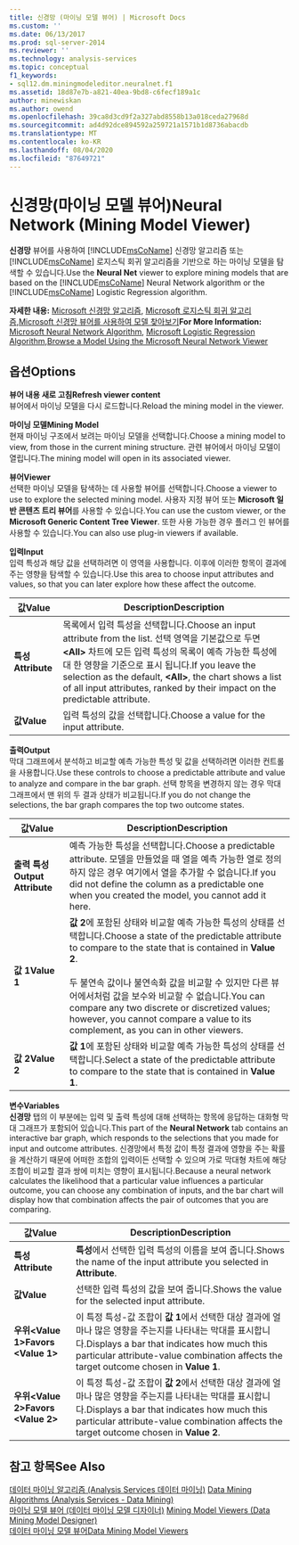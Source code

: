 ```yaml
---
title: 신경망 (마이닝 모델 뷰어) | Microsoft Docs
ms.custom: ''
ms.date: 06/13/2017
ms.prod: sql-server-2014
ms.reviewer: ''
ms.technology: analysis-services
ms.topic: conceptual
f1_keywords:
- sql12.dm.miningmodeleditor.neuralnet.f1
ms.assetid: 18d87e7b-a821-40ea-9bd8-c6fecf189a1c
author: minewiskan
ms.author: owend
ms.openlocfilehash: 39ca8d3cd9f2a327abd8558b13a018ceda27968d
ms.sourcegitcommit: ad4d92dce894592a259721a1571b1d8736abacdb
ms.translationtype: MT
ms.contentlocale: ko-KR
ms.lasthandoff: 08/04/2020
ms.locfileid: "87649721"
---
```

# <a name="neural-network-mining-model-viewer"></a><span data-ttu-id="03a0d-102">신경망(마이닝 모델 뷰어)</span><span class="sxs-lookup"><span data-stu-id="03a0d-102">Neural Network (Mining Model Viewer)</span></span>
  <span data-ttu-id="03a0d-103">**신경망** 뷰어를 사용하여 [!INCLUDE[msCoName](../includes/msconame-md.md)] 신경망 알고리즘 또는 [!INCLUDE[msCoName](../includes/msconame-md.md)] 로지스틱 회귀 알고리즘을 기반으로 하는 마이닝 모델을 탐색할 수 있습니다.</span><span class="sxs-lookup"><span data-stu-id="03a0d-103">Use the **Neural Net** viewer to explore mining models that are based on the [!INCLUDE[msCoName](../includes/msconame-md.md)] Neural Network algorithm or the [!INCLUDE[msCoName](../includes/msconame-md.md)] Logistic Regression algorithm.</span></span>  
  
 <span data-ttu-id="03a0d-104">**자세한 내용:** [Microsoft 신경망 알고리즘](data-mining/microsoft-neural-network-algorithm.md), [Microsoft 로지스틱 회귀 알고리즘](data-mining/microsoft-logistic-regression-algorithm.md),[Microsoft 신경망 뷰어를 사용하여 모델 찾아보기](data-mining/browse-a-model-using-the-microsoft-neural-network-viewer.md)</span><span class="sxs-lookup"><span data-stu-id="03a0d-104">**For More Information:** [Microsoft Neural Network Algorithm](data-mining/microsoft-neural-network-algorithm.md), [Microsoft Logistic Regression Algorithm](data-mining/microsoft-logistic-regression-algorithm.md),[Browse a Model Using the Microsoft Neural Network Viewer](data-mining/browse-a-model-using-the-microsoft-neural-network-viewer.md)</span></span>  
  
## <a name="options"></a><span data-ttu-id="03a0d-105">옵션</span><span class="sxs-lookup"><span data-stu-id="03a0d-105">Options</span></span>  
 <span data-ttu-id="03a0d-106">**뷰어 내용 새로 고침**</span><span class="sxs-lookup"><span data-stu-id="03a0d-106">**Refresh viewer content**</span></span>  
 <span data-ttu-id="03a0d-107">뷰어에서 마이닝 모델을 다시 로드합니다.</span><span class="sxs-lookup"><span data-stu-id="03a0d-107">Reload the mining model in the viewer.</span></span>  
  
 <span data-ttu-id="03a0d-108">**마이닝 모델**</span><span class="sxs-lookup"><span data-stu-id="03a0d-108">**Mining Model**</span></span>  
 <span data-ttu-id="03a0d-109">현재 마이닝 구조에서 보려는 마이닝 모델을 선택합니다.</span><span class="sxs-lookup"><span data-stu-id="03a0d-109">Choose a mining model to view, from those in the current mining structure.</span></span> <span data-ttu-id="03a0d-110">관련 뷰어에서 마이닝 모델이 열립니다.</span><span class="sxs-lookup"><span data-stu-id="03a0d-110">The mining model will open in its associated viewer.</span></span>  
  
 <span data-ttu-id="03a0d-111">**뷰어**</span><span class="sxs-lookup"><span data-stu-id="03a0d-111">**Viewer**</span></span>  
 <span data-ttu-id="03a0d-112">선택한 마이닝 모델을 탐색하는 데 사용할 뷰어를 선택합니다.</span><span class="sxs-lookup"><span data-stu-id="03a0d-112">Choose a viewer to use to explore the selected mining model.</span></span> <span data-ttu-id="03a0d-113">사용자 지정 뷰어 또는 **Microsoft 일반 콘텐츠 트리 뷰어**를 사용할 수 있습니다.</span><span class="sxs-lookup"><span data-stu-id="03a0d-113">You can use the custom viewer, or the **Microsoft Generic Content Tree Viewer**.</span></span> <span data-ttu-id="03a0d-114">또한 사용 가능한 경우 플러그 인 뷰어를 사용할 수 있습니다.</span><span class="sxs-lookup"><span data-stu-id="03a0d-114">You can also use plug-in viewers if available.</span></span>  
  
 <span data-ttu-id="03a0d-115">**입력**</span><span class="sxs-lookup"><span data-stu-id="03a0d-115">**Input**</span></span>  
 <span data-ttu-id="03a0d-116">입력 특성과 해당 값을 선택하려면 이 영역을 사용합니다. 이후에 이러한 항목이 결과에 주는 영향을 탐색할 수 있습니다.</span><span class="sxs-lookup"><span data-stu-id="03a0d-116">Use this area to choose input attributes and values, so that you can later explore how these affect the outcome.</span></span>  
  
|<span data-ttu-id="03a0d-117">값</span><span class="sxs-lookup"><span data-stu-id="03a0d-117">Value</span></span>|<span data-ttu-id="03a0d-118">Description</span><span class="sxs-lookup"><span data-stu-id="03a0d-118">Description</span></span>|  
|-----------|-----------------|  
|<span data-ttu-id="03a0d-119">**특성**</span><span class="sxs-lookup"><span data-stu-id="03a0d-119">**Attribute**</span></span>|<span data-ttu-id="03a0d-120">목록에서 입력 특성을 선택합니다.</span><span class="sxs-lookup"><span data-stu-id="03a0d-120">Choose an input attribute from the list.</span></span> <span data-ttu-id="03a0d-121">선택 영역을 기본값으로 두면 **\<All>** 차트에 모든 입력 특성의 목록이 예측 가능한 특성에 대 한 영향을 기준으로 표시 됩니다.</span><span class="sxs-lookup"><span data-stu-id="03a0d-121">If you leave the selection as the default, **\<All>**, the chart shows a list of all input attributes, ranked by their impact on the predictable attribute.</span></span>|  
|<span data-ttu-id="03a0d-122">**값**</span><span class="sxs-lookup"><span data-stu-id="03a0d-122">**Value**</span></span>|<span data-ttu-id="03a0d-123">입력 특성의 값을 선택합니다.</span><span class="sxs-lookup"><span data-stu-id="03a0d-123">Choose a value for the input attribute.</span></span>|  
  
 <span data-ttu-id="03a0d-124">**출력**</span><span class="sxs-lookup"><span data-stu-id="03a0d-124">**Output**</span></span>  
 <span data-ttu-id="03a0d-125">막대 그래프에서 분석하고 비교할 예측 가능한 특성 및 값을 선택하려면 이러한 컨트롤을 사용합니다.</span><span class="sxs-lookup"><span data-stu-id="03a0d-125">Use these controls to choose a predictable attribute and value to analyze and compare in the bar graph.</span></span> <span data-ttu-id="03a0d-126">선택 항목을 변경하지 않는 경우 막대 그래프에서 맨 위의 두 결과 상태가 비교됩니다.</span><span class="sxs-lookup"><span data-stu-id="03a0d-126">If you do not change the selections, the bar graph compares the top two outcome states.</span></span>  
  
|<span data-ttu-id="03a0d-127">값</span><span class="sxs-lookup"><span data-stu-id="03a0d-127">Value</span></span>|<span data-ttu-id="03a0d-128">Description</span><span class="sxs-lookup"><span data-stu-id="03a0d-128">Description</span></span>|  
|-----------|-----------------|  
|<span data-ttu-id="03a0d-129">**출력 특성**</span><span class="sxs-lookup"><span data-stu-id="03a0d-129">**Output Attribute**</span></span>|<span data-ttu-id="03a0d-130">예측 가능한 특성을 선택합니다.</span><span class="sxs-lookup"><span data-stu-id="03a0d-130">Choose a predictable attribute.</span></span> <span data-ttu-id="03a0d-131">모델을 만들었을 때 열을 예측 가능한 열로 정의하지 않은 경우 여기에서 열을 추가할 수 없습니다.</span><span class="sxs-lookup"><span data-stu-id="03a0d-131">If you did not define the column as a predictable one when you created the model, you cannot add it here.</span></span>|  
|<span data-ttu-id="03a0d-132">**값 1**</span><span class="sxs-lookup"><span data-stu-id="03a0d-132">**Value 1**</span></span>|<span data-ttu-id="03a0d-133">**값 2**에 포함된 상태와 비교할 예측 가능한 특성의 상태를 선택합니다.</span><span class="sxs-lookup"><span data-stu-id="03a0d-133">Choose a state of the predictable attribute to compare to the state that is contained in **Value 2**.</span></span><br /><br /> <span data-ttu-id="03a0d-134">두 불연속 값이나 불연속화 값을 비교할 수 있지만 다른 뷰어에서처럼 값을 보수와 비교할 수 없습니다.</span><span class="sxs-lookup"><span data-stu-id="03a0d-134">You can compare any two discrete or discretized values; however, you cannot compare a value to its complement, as you can in other viewers.</span></span>|  
|<span data-ttu-id="03a0d-135">**값 2**</span><span class="sxs-lookup"><span data-stu-id="03a0d-135">**Value 2**</span></span>|<span data-ttu-id="03a0d-136">**값 1**에 포함된 상태와 비교할 예측 가능한 특성의 상태를 선택합니다.</span><span class="sxs-lookup"><span data-stu-id="03a0d-136">Select a state of the predictable attribute to compare to the state that is contained in **Value 1**.</span></span>|  
  
 <span data-ttu-id="03a0d-137">**변수**</span><span class="sxs-lookup"><span data-stu-id="03a0d-137">**Variables**</span></span>  
 <span data-ttu-id="03a0d-138">**신경망** 탭의 이 부분에는 입력 및 출력 특성에 대해 선택하는 항목에 응답하는 대화형 막대 그래프가 포함되어 있습니다.</span><span class="sxs-lookup"><span data-stu-id="03a0d-138">This part of the **Neural Network** tab contains an interactive bar graph, which responds to the selections that you made for input and outcome attributes.</span></span> <span data-ttu-id="03a0d-139">신경망에서 특정 값이 특정 결과에 영향을 주는 확률을 계산하기 때문에 어떠한 조합의 입력이든 선택할 수 있으며 가로 막대형 차트에 해당 조합이 비교할 결과 쌍에 미치는 영향이 표시됩니다.</span><span class="sxs-lookup"><span data-stu-id="03a0d-139">Because a neural network calculates the likelihood that a particular value influences a particular outcome, you can choose any combination of inputs, and the bar chart will display how that combination affects the pair of outcomes that you are comparing.</span></span>  
  
|<span data-ttu-id="03a0d-140">값</span><span class="sxs-lookup"><span data-stu-id="03a0d-140">Value</span></span>|<span data-ttu-id="03a0d-141">Description</span><span class="sxs-lookup"><span data-stu-id="03a0d-141">Description</span></span>|  
|-----------|-----------------|  
|<span data-ttu-id="03a0d-142">**특성**</span><span class="sxs-lookup"><span data-stu-id="03a0d-142">**Attribute**</span></span>|<span data-ttu-id="03a0d-143">**특성**에서 선택한 입력 특성의 이름을 보여 줍니다.</span><span class="sxs-lookup"><span data-stu-id="03a0d-143">Shows the name of the input attribute you selected in **Attribute**.</span></span>|  
|<span data-ttu-id="03a0d-144">**값**</span><span class="sxs-lookup"><span data-stu-id="03a0d-144">**Value**</span></span>|<span data-ttu-id="03a0d-145">선택한 입력 특성의 값을 보여 줍니다.</span><span class="sxs-lookup"><span data-stu-id="03a0d-145">Shows the value for the selected input attribute.</span></span>|  
|<span data-ttu-id="03a0d-146">**우위\<Value 1>**</span><span class="sxs-lookup"><span data-stu-id="03a0d-146">**Favors \<Value 1>**</span></span>|<span data-ttu-id="03a0d-147">이 특정 특성-값 조합이 **값 1**에서 선택한 대상 결과에 얼마나 많은 영향을 주는지를 나타내는 막대를 표시합니다.</span><span class="sxs-lookup"><span data-stu-id="03a0d-147">Displays a bar that indicates how much this particular attribute-value combination affects the target outcome chosen in **Value 1**.</span></span>|  
|<span data-ttu-id="03a0d-148">**우위\<Value 2>**</span><span class="sxs-lookup"><span data-stu-id="03a0d-148">**Favors \<Value 2>**</span></span>|<span data-ttu-id="03a0d-149">이 특정 특성-값 조합이 **값 2**에서 선택한 대상 결과에 얼마나 많은 영향을 주는지를 나타내는 막대를 표시합니다.</span><span class="sxs-lookup"><span data-stu-id="03a0d-149">Displays a bar that indicates how much this particular attribute-value combination affects the target outcome chosen in **Value 2**.</span></span>|  
  
## <a name="see-also"></a><span data-ttu-id="03a0d-150">참고 항목</span><span class="sxs-lookup"><span data-stu-id="03a0d-150">See Also</span></span>  
 <span data-ttu-id="03a0d-151">[데이터 마이닝 알고리즘 &#40;Analysis Services 데이터 마이닝&#41;](data-mining/data-mining-algorithms-analysis-services-data-mining.md) </span><span class="sxs-lookup"><span data-stu-id="03a0d-151">[Data Mining Algorithms &#40;Analysis Services - Data Mining&#41;](data-mining/data-mining-algorithms-analysis-services-data-mining.md) </span></span>  
 <span data-ttu-id="03a0d-152">[마이닝 모델 뷰어 &#40;데이터 마이닝 모델 디자이너&#41;](mining-model-viewers-data-mining-model-designer.md) </span><span class="sxs-lookup"><span data-stu-id="03a0d-152">[Mining Model Viewers &#40;Data Mining Model Designer&#41;](mining-model-viewers-data-mining-model-designer.md) </span></span>  
 [<span data-ttu-id="03a0d-153">데이터 마이닝 모델 뷰어</span><span class="sxs-lookup"><span data-stu-id="03a0d-153">Data Mining Model Viewers</span></span>](data-mining/data-mining-model-viewers.md)  
  
  

